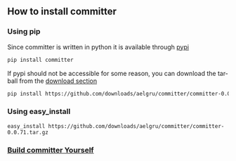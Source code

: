 ## How to install committer

### Using pip 

Since committer is written in python it is available through [pypi](http://pypi.python.org/pypi/committer/)

```bash
pip install committer
```

If pypi should not be accessible for some reason, you can download the tar-ball from the
[download section](https://github.com/aelgru/committer/downloads)

```bash
pip install https://github.com/downloads/aelgru/committer/committer-0.0.71.tar.gz
```

### Using easy_install
```
easy_install https://github.com/downloads/aelgru/committer/committer-0.0.71.tar.gz
```

### [Build committer Yourself](https://github.com/aelgru/committer/blob/master/HOWTO.md)

